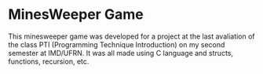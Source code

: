 # MinesWeeper Game

This minesweeper game was developed for a project at the last avaliation of the class PTI (Programming Technique Introduction)
on my second semester at IMD/UFRN.
It was all made using C language and structs, functions, recursion, etc.
